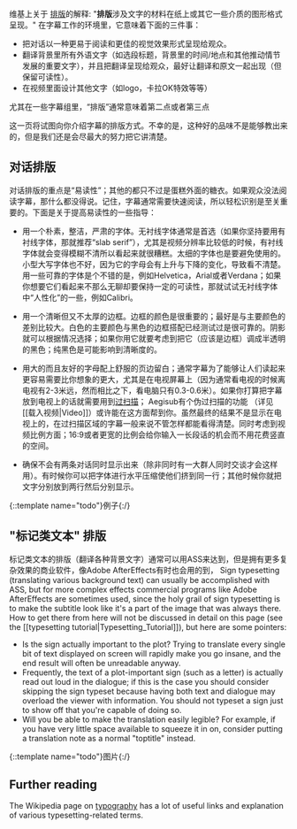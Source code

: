 维基上关于
[排版](http://en.wikipedia.org/wiki/Typesetting)的解释: "**排版**涉及文字的材料在纸上或其它一些介质的图形格式呈现。" 在字幕工作的环境里，它意味着下面的三件事：

* 把对话以一种更易于阅读和更佳的视觉效果形式呈现给观众。
* 翻译背景里所有外语文字（如选段标题，背景里的时间/地点和其他推动情节发展的重要文字），并且把翻译呈现给观众，最好让翻译和原文一起出现（但保留可读性）。
* 在视频里面设计其他文字（如logo，卡拉OK特效等等）

尤其在一些字幕组里，“排版”通常意味着第二点或者第三点

这一页将试图向你介绍字幕的排版方式。不幸的是，这种好的品味不是能够教出来的，但是我们还是会尽最大的努力把它讲清楚。

## 对话排版 ##
对话排版的重点是“易读性”；其他的都只不过是蛋糕外面的糖衣。如果观众没法阅读字幕，那什么都没得说。记住，字幕通常需要快速阅读，所以轻松识别是至关重要的。下面是关于提高易读性的一些指导：

* 用一个朴素，整洁，严肃的字体。无衬线字体通常是首选（如果你坚持要用有衬线字体，那就推荐“slab serif”），尤其是视频分辨率比较低的时候，有衬线字体就会变得模糊不清所以看起来就很糟糕。太细的字体也是要避免使用的。小型大写字体也不好，因为它的字母会有上升与下降的变化，导致看不清楚。用一些可靠的字体是个不错的是，例如Helvetica，Arial或者Verdana；如果你想要它们看起来不那么无聊却要保持一定的可读性，那就试试无衬线字体中“人性化”的一些，例如Calibri。
* 用一个清晰但又不太厚的边框。边框的颜色是很重要的；最好是与主要颜色的差别比较大。白色的主要颜色与黑色的边框搭配已经测试过是很可靠的。阴影就可以根据情况选择；如果你用它就要考虑到把它（应该是边框）调成半透明的黑色；纯黑色是可能影响到清晰度的。
* 用大的而且友好的字母配上舒服的页边留白；通常字幕为了能够让人们读起来更容易需要比你想象的更大，尤其是在电视屏幕上（因为通常看电视的时候离电视有2-3米远，然而相比之下，看电脑只有0.3-0.6米）。如果你打算把字幕放到电视上的话就需要用到[过扫描](http://en.wikipedia.org/wiki/Overscan)； Aegisub有个伪过扫描的功能 （详见 [[载入视频|Video]]）或许能在这方面帮到你。虽然最终的结果不是显示在电视上的，在过扫描区域的字幕一般来说不管怎样都能看得清楚。同时考虑到视频比例方面；16:9或者更宽的比例会给你输入一长段话的机会而不用花费竖直的空间。

* 确保不会有两条对话同时显示出来（除非同时有一大群人同时交谈才会这样用）。有时候你可以把字体进行水平压缩使他们挤到同一行；其他时候你就把文字分别放到两行然后分别显示。

{::template name="todo"}例子{:/}

## "标记类文本" 排版 ##
标记类文本的排版（翻译各种背景文字）通常可以用ASS来达到，但是拥有更多复杂效果的商业软件，像Adobe AfterEffects有时也会用的到，
Sign typesetting (translating various background text) can usually be accomplished with ASS, but for more complex effects commercial programs like Adobe AfterEffects are sometimes used, since the holy grail of sign typesetting is to make the subtitle look like it's a part of the image that was always there. How to get there from here will not be discussed in detail on this page
(see the [[typesetting tutorial|Typesetting_Tutorial]]), but here are some
pointers:

* Is the sign actually important to the plot? Trying to translate every single
  bit of text displayed on screen will rapidly make you go insane, and the end
  result will often be unreadable anyway.
* Frequently, the text of a plot-important sign (such as a letter) is actually
  read out loud in the dialogue; if this is the case you should consider
  skipping the sign typeset because having both text and dialogue may overload
  the viewer with information. You should not typeset a sign just to show off
  that you're capable of doing so.
* Will you be able to make the translation easily legible? For example, if you
  have very little space available to squeeze it in on, consider putting a
  translation note as a normal "toptitle" instead.

{::template name="todo"}图片{:/}

## Further reading ##
The Wikipedia page on [typography](http://en.wikipedia.org/wiki/Typography) has
a lot of useful links and explanation of various typesetting-related terms.

